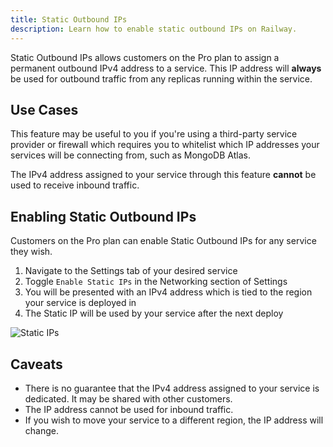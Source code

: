 ```yaml
---
title: Static Outbound IPs
description: Learn how to enable static outbound IPs on Railway.
---
```


Static Outbound IPs allows customers on the Pro plan to assign a permanent outbound IPv4 address to a service. This IP address will **always** be used for outbound traffic from any replicas running within the service.

## Use Cases

This feature may be useful to you if you're using a third-party service provider or firewall which requires you to whitelist which IP addresses your services will be connecting from, such as MongoDB Atlas.

The IPv4 address assigned to your service through this feature **cannot** be used to receive inbound traffic.

## Enabling Static Outbound IPs

Customers on the Pro plan can enable Static Outbound IPs for any service they wish.

1. Navigate to the Settings tab of your desired service
2. Toggle `Enable Static IPs` in the Networking section of Settings
3. You will be presented with an IPv4 address which is tied to the region your service is deployed in
4. The Static IP will be used by your service after the next deploy

<Image
  src="https://res.cloudinary.com/railway/image/upload/v1716858865/docs/d6u20lrvxmlc8rfu91rx.png"
  layout="responsive"
  alt="Static IPs"
  width={1328} height={710} quality={80} />

## Caveats

- There is no guarantee that the IPv4 address assigned to your service is dedicated. It may be shared with other customers.
- The IP address cannot be used for inbound traffic.
- If you wish to move your service to a different region, the IP address will change.
